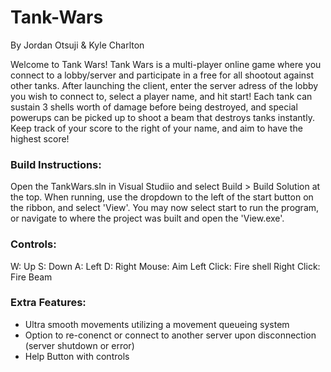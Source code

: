 # Tank-Wars
By Jordan Otsuji & Kyle Charlton

Welcome to Tank Wars! Tank Wars is a multi-player online game where you connect to a lobby/server and participate in a free for all shootout against other tanks. After launching the client, enter the server adress of the lobby you wish to connect to, select a player name, and hit start! Each tank can sustain 3 shells worth of damage before being destroyed, and special powerups can be picked up to shoot a beam that destroys tanks instantly. Keep track of your score to the right of your name, and aim to have the highest score!

### Build Instructions:

Open the TankWars.sln in Visual Studiio and select Build > Build Solution at the top. When running, use the dropdown to the left of the start button on the ribbon, and select 'View'. You may now select start to run the program, or navigate to where the project was built and open the 'View.exe'.

### Controls:

W: Up 
S: Down 
A: Left 
D: Right 
Mouse: Aim 
Left Click: Fire shell 
Right Click: Fire Beam

### Extra Features: 
- Ultra smooth movements utilizing a movement queueing system 
- Option to re-conenct or connect to another server upon disconnection (server shutdown or error) 
- Help Button with controls

